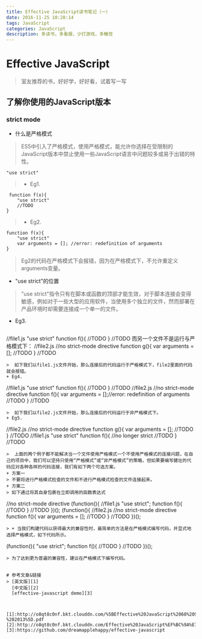 ```yaml
---
title: Effective JavaScript读书笔记（一）
date: 2016-11-25 10:28:14
tags: JavaScript
categories: JavaScript
description: 多读书，多看报，少打游戏，多睡觉
---
```

# Effective JavaScript
> 室友推荐的书，好好学，好好看，试着写一写
<!-- more -->
## 了解你使用的JavaScript版本
### strict mode
+ 什么是严格模式
> ES5中引入了严格模式，使用严格模式，能允许你选择在受限制的JavaScript版本中禁止使用一些JavaScript语言中问题较多或易于出错的特性。
```
"use strict"
```
> + Eg1.
```
 function f(x){
    "use strict"
    //TODO
}
```
> + Eg2.
```
function f(x){
    "use strict"
    var arguments = []; //error: redefinition of arguments
}
```
>  Eg2的代码在严格模式下会报错，因为在严格模式下，不允许重定义arguments变量。
+ "use strict"的位置
> "use strict"指令只有在脚本或函数的顶部才能生效，对于脚本连接会变得敏感，例如对于一些大型的应用软件，当使用多个独立的文件，然而部署在产品环境时却需要连接成一个单一的文件。
+ Eg3.
> ```
//file1.js
"use strict"
function f(){
    //TODO
}
//TODO
而另一个文件不是运行与严格模式下：
//file2.js
//no strict-mode directive
function g(){
    var arguments = [];
    //TODO
}
//TODO
```
>  如下我们以file1.js文件开始，那么连接后的代码运行于严格模式下，file2里面的代码就会报错。
+ Eg4.
```
//file1.js
"use strict"
function f(){
    //TODO
}
//TODO
//file2.js
//no strict-mode directive
function f(){
    var arguments = [];//error: redefinition of arguments
    //TODO
}
//TODO
```
>  如下我们以file2.js文件开始，那么连接后的代码运行于非严格模式下。
+ Eg5.
```
//file2.js
//no strict-mode directive
function g(){
    var arguments = [];
    //TODO
}
//TODO
//file1.js
"use strict"
function f(){ //no longer strict
    //TODO
}
//TODO
```
>  上面的两个例子都不能解决当一个文件使用严格模式一个不使用严格模式的连接问题，在自己的项目中，我们可以坚持只使用“严格模式”或“非严格模式”的策略，但如果要编写健壮的代码应对各种各样的代码连接，我们有如下两个可选方案。
+ 方案一
> 不要将进行严格模式检查的文件和不进行严格模式检查的文件连接起来。
+ 方案二
> 如下通过将其自身包裹在立即调用的函数表达式
```
//no strict-mode directive
(function(){
    //file1.js
    "use strict";
    function f(){
        //TODO
    }
    //TODO
})();
(function(){
    //file2.js
    //no strict-mode directive
    function f(){
        var arguments = [];
        //TODO
    }
    //TODO
})();
```
> + 当我们构建代码以获得最大的兼容性时，最简单的方法是在严格模式编写代码，并显式地选择严格模式，如下代码所示。
```
(function(){
    "use strict";
    function f(){
        //TODO
  }
  //TODO
})();
```
> 为了达到更为普遍的兼容性，建议在严格模式下编写代码。


# 参考文章&链接
> [英文版][1]
  [中文版][2]
  [effective-javascript demo][3]



[1]:http://o8qt8c0nf.bkt.clouddn.com/%5BEffective%20JavaScript%2068%20Specific%20Ways%20to%20Harness%20the%20Power%20of%20JavaScript%20%28Effective%20Software%20Development%20Series%29%20by%20David%20Herman%20-%202013%5D.pdf
[2]:http://o8qt8c0nf.bkt.clouddn.com/Effective%20JavaScript%EF%BC%9A%E7%BC%96%E5%86%99%E9%AB%98%E8%B4%A8%E9%87%8FJavaScript%E4%BB%A3%E7%A0%81%E7%9A%8468%E4%B8%AA%E6%9C%89%E6%95%88%E6%96%B9%E6%B3%95%EF%BC%88%E5%B8%A6%E4%B9%A6%E7%AD%BE%E4%B8%AD%E6%96%87%E6%89%AB%E6%8F%8F%E7%89%88%EF%BC%89.pdf
[3]:https://github.com/dreamapplehappy/effective-javascript
